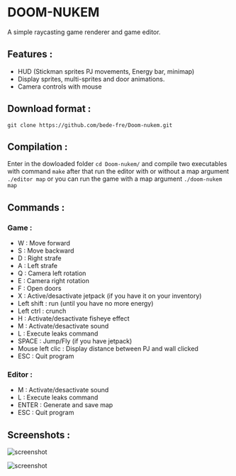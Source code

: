 # DOOM-NUKEM

A simple raycasting game renderer and game editor.

## Features :

* HUD (Stickman sprites PJ movements, Energy bar, minimap)
* Display sprites, multi-sprites and door animations.
* Camera controls with mouse

## Download format :

```git clone https://github.com/bede-fre/Doom-nukem.git```

## Compilation :

Enter in the dowloaded folder ```cd Doom-nukem/``` and compile two executables with command ```make``` after that run the editor with or without a map argument ```./editor map``` or you can run the game with a map argument ```./doom-nukem map```

## Commands :


### Game :

- W : Move forward
- S : Move backward
- D : Right strafe
- A : Left strafe
- Q : Camera left rotation
- E : Camera right rotation
- F : Open doors
- X : Active/desactivate jetpack (if you have it on your inventory)
- Left shift : run (until you have no more energy)
- Left ctrl : crunch
- H : Activate/desactivate fisheye effect
- M : Activate/desactivate sound
- L : Execute leaks command
- SPACE : Jump/Fly (if you have jetpack)
- Mouse left clic : Display distance between PJ and wall clicked
- ESC : Quit program

### Editor :

- M : Activate/desactivate sound
- L : Execute leaks command
- ENTER : Generate and save map
- ESC : Quit program

## Screenshots :

![screenshot](/screens/screen.png?raw=true)

![screenshot](/screens/screen2.png?raw=true)
